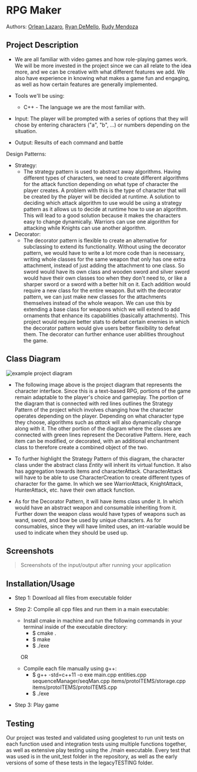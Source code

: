 # RPG Maker
 
  Authors: [Orlean Lazaro](https://github.com/olaza003), [Ryan DeMello](https://github.com/rdemello7300), [Rudy Mendoza](https://github.com/UrbanCoffee)
 

## Project Description
* We are all familiar with video games and how role-playing games work. We will be more invested in the project since we can all relate to the idea more, and we can be   creative with what different features we add. We also have experience in knowing what makes a game fun and engaging, as well as how certain features are generally implemented. 

* Tools we'll be using:
  * C++ - The language we are the most familiar with.
  
* Input: The player will be prompted with a series of options that they will chose by entering characters ("a", "b", ...) or numbers depending on the situation.
* Output: Results of each command and battle
  
Design Patterns: 
* Strategy: 
  * The strategy pattern is used to abstract away algorithms. Having different types of characters, we need to create different algorithms for the attack function depending on what type of character the player creates. A problem with this is the type of character that will be created by the player will be decided at runtime. A solution to deciding which attack algorithm to use would be using a strategy pattern as it allows us to decide at runtime how to use an algorithm. This will lead to a good solution because it makes the characters easy to change dynamically. Warriors can use one algorithm for attacking while Knights can use another algorithm. 
 * Decorator: 
    * The decorator pattern is flexible to create an alternative for subclassing to extend its functionality. Without using the decorator pattern, we would have to write a lot more code than is necessary, writing whole classes for the same weapon that only has one extra attachment, instead of just adding the attachment to one class. So sword would have its own class and wooden sword and silver sword would have their own classes too when they don't need to, or like a sharper sword or a sword with a better hilt on it. Each addition would require a new class for the entire weapon. But with the decorator pattern, we can just make new classes for the attachments themselves instead of the whole weapon. We can use this by extending a base class for weapons which we will extend to add ornaments that enhance its capabilities (basically attachments). This project would require better stats to defeat certain enemies in which the decorator pattern would give users better flexibility to defeat them. The decorator can further enhance user abilities throughout the game. 

## Class Diagram
![example project diagram](https://github.com/cs100/final-project-olaza003-rdeme005-rmend048/blob/master/images/Project%20Diagrams.jpg?raw=true)
* The following image above is the project diagram that represents the character interface. Since this is a text-based RPG, portions of the game remain adaptable to the player's choice and gameplay. The portion of the diagram that is connected with red lines outlines the Strategy Pattern of the project which involves changing how the character operates depending on the player. Depending on what character type they choose, algorithms such as *attack* will also dynamically change along with it. The other portion of the diagram where the classes are connected with green lines represent the Decorative Pattern. Here, each item can be modified, or decorated, with an additional enchantment class to therefore create a combined object of the two.
   
* To further highlight the Strategy Pattern of this diagram, the character class under the abstract class *Entity* will inherit its virtual function. It also has aggregation towards items and characterAttack. CharacterAttack will have to be able to use CharacterCreation to create different types of character for the game. In which we see WarriorAttack, KnightAttack, HunterAttack, etc. have their own attack function.
 
* As for the Decorator Pattern, it will have items class under it. In which would have an abstract weapon and consumable inheriting from it. Further down the weapon class would have types of weapons such as wand, sword, and bow be used by unique characters. As for consumables, since they will have limited uses, an int-variable would be used to indicate when they should be used up. 
 
 ## Screenshots
 > Screenshots of the input/output after running your application

 ## Installation/Usage
* Step 1: Download all files from executable folder
* Step 2: Compile all cpp files and run them in a main executable:
    * Install cmake in machine and run the following commands in your terminal inside of the executable directory:
        * $ cmake . 
        * $ make
        * $ ./exe
        
    &nbsp;&nbsp;&nbsp;&nbsp;OR

    * Compile each file manually using g++:
        * $ g++ -std=c++11 -o exe main.cpp entities.cpp sequenceManager/seqMan.cpp items/protoITEMS/storage.cpp items/protoITEMS/protoITEMS.cpp
        * $ ./exe

* Step 3: Play game

 ## Testing
Our project was tested and validated using googletest to run unit tests on each function used and integration tests using multiple functions together, as well as extensive play testing using the ./main executable. Every test that was used is in the unit_test folder in the repository, as well as the early versions of some of these tests in the legacyTESTING folder. 
 
